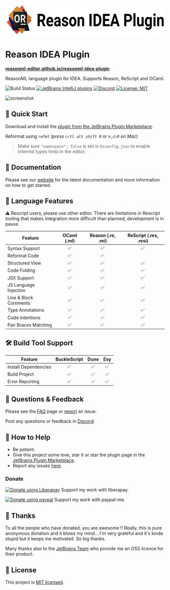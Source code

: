 <img height="96" src="website/static/img/reason-idea-plugin.svg"/> 

# Reason IDEA Plugin

[**reasonml-editor.github.io/reasonml-idea-plugin**](https://reasonml-editor.github.io/reasonml-idea-plugin/)

ReasonML language plugin for IDEA. Supports Reason, ReScript and OCaml.

![Build Status](https://github.com/reasonml-editor/reasonml-idea-plugin/workflows/Build%20Status/badge.svg)
[![JetBrains IntelliJ plugins](https://img.shields.io/jetbrains/plugin/d/9440-reasonml.svg)](https://plugins.jetbrains.com/plugin/9440-reasonml)
[![Discord](https://img.shields.io/discord/713777184996589580)](https://discord.gg/65fz5jb)
[![License: MIT](https://img.shields.io/badge/License-MIT-yellow.svg)](https://opensource.org/licenses/MIT)

![screenshot](screenshot.png)

## 🏁 Quick Start 

Download and install the [plugin from the JetBrains Plugin Marketplace](https://plugins.jetbrains.com/plugin/9440-reasonml).

Reformat using `refmt` (_press `crtl alt shift R` or `⌘⎇⇧R` on Mac_)
> Make sure `"namespace": false` is set in `bsconfig.json` to enable inferred types hints in the editor.

## 📔 Documentation 

Please see our [website](https://reasonml-editor.github.io/reasonml-idea-plugin/docs)
for the latest documentation and more information on how to get started.

## 💬 Language Features 

:warning: Rescript users, please use other editor.
There are limitations in Rescript tooling that makes integration more difficult than planned, 
development is in pause.
 
| **Feature**           | **OCaml (.ml)** | **Reason (.re, .rei)** | **ReScript (.res, .resi)** |
|-----------------------|:---------:|:----------:|:------------:|
| Syntax Support        |     ✅     |     ✅     |      ✅       |
| Reformat Code         |     ✅     |     ✅     |              |
| Structured View       |     ✅     |     ✅     |      ✅       |
| Code Folding          |     ✅     |     ✅     |      ✅       |
| JSX Support           |     ✅     |     ✅     |      ✅       |
| JS Language Injection |     ✅     |     ✅     |      ✅       |
| Line & Block Comments |     ✅     |     ✅     |      ✅       |
| Type Annotations      |     ✅     |     ✅     |      ✅       |
| Code Intentions       |     ✅     |     ✅     |      ✅       |
| Pair Braces Matching  |     ✅     |     ✅     |      ✅       |

## 🛠 Build Tool Support 

| **Feature**          | **BuckleScript** | **Dune** | **Esy** |
|----------------------|:----------------:|:--------:|:-------:|
| Install Dependencies |         ✅        |    ✅    |    ✅    |
| Build Project        |         ✅        |    ✅    |    ✅    |
| Error Reporting      |         ✅        |    ✅    |    ✅    |

## 📝 Questions & Feedback  

Please see the [FAQ](https://reasonml-editor.github.io/reasonml-idea-plugin/docs/get-started/faq)
page or [report](https://github.com/reasonml-editor/reasonml-idea-plugin/issues/new)
an issue.

Post any questions or feedback in [Discord](https://discord.gg/65fz5jb).

## 💁 How to Help 

- Be patient.
- Give this project some love, star it or star the plugin page in the [JetBrains Plugin Marketplace](https://plugins.jetbrains.com/plugin/9440-reasonml-language-plugin).
- Report any issues [here](https://github.com/reasonml-editor/reasonml-idea-plugin/issues/new).

### Donate
<a href="https://liberapay.com/hgiraud/donate"><img alt="Donate using Liberapay" src="https://liberapay.com/assets/widgets/donate.svg"></a>
Support my work with liberapay.

<a href="https://www.paypal.me/rvgiraud"><img alt="Donate using paypal" src="https://img.shields.io/badge/paypal-me-blue.svg"></a>
Support my work with paypal-me.

## 🍻 Thanks 

To all the people who have donated, you are awesome !! Really, this is pure anonymous donation and it blows my mind... I'm very grateful and it's kinda stupid but it keeps me motivated. So big thanks.

Many thanks also to the [JetBrains Team](https://www.jetbrains.com/?from=reasonml-idea-plugin) who provide me an OSS licence for their product.

## 📄 License 

This project is [MIT licensed](https://github.com/reasonml-editor/reasonml-idea-plugin/blob/pooch/documentation/LICENSE).
